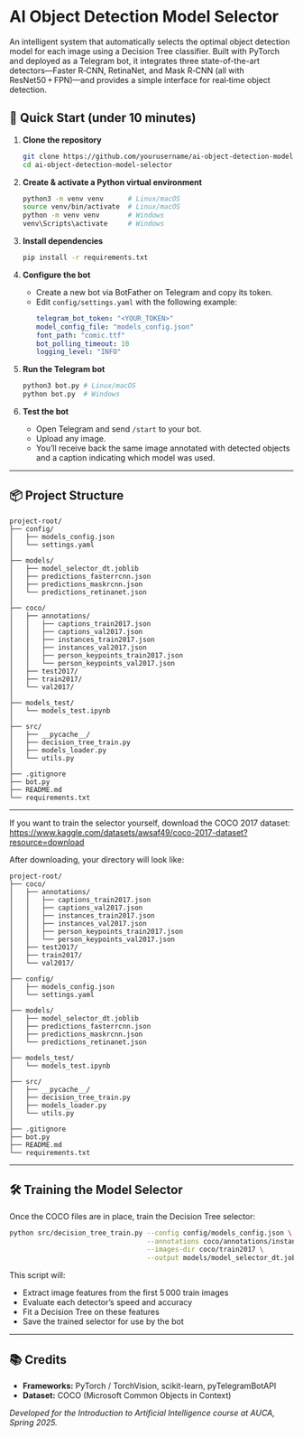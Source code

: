 # AI Object Detection Model Selector

An intelligent system that automatically selects the optimal object detection model for each image using a Decision Tree classifier. Built with PyTorch and deployed as a Telegram bot, it integrates three state-of-the-art detectors—Faster R‑CNN, RetinaNet, and Mask R‑CNN (all with ResNet50 + FPN)—and provides a simple interface for real‑time object detection.

## 🚀 Quick Start (under 10 minutes)

1. **Clone the repository**
   ```bash
   git clone https://github.com/yourusername/ai-object-detection-model-selector.git
   cd ai-object-detection-model-selector
   ```

2. **Create & activate a Python virtual environment**
   ```bash
   python3 -m venv venv      # Linux/macOS
   source venv/bin/activate  # Linux/macOS
   python -m venv venv       # Windows
   venv\Scripts\activate     # Windows
   ```

3. **Install dependencies**
   ```bash
   pip install -r requirements.txt
   ```

4. **Configure the bot**
   - Create a new bot via BotFather on Telegram and copy its token.
   - Edit `config/settings.yaml` with the following example:
     ```yaml
     telegram_bot_token: "<YOUR_TOKEN>"
     model_config_file: "models_config.json"
     font_path: "comic.ttf"
     bot_polling_timeout: 10
     logging_level: "INFO"
     ```

5. **Run the Telegram bot**
   ```bash
   python3 bot.py # Linux/macOS
   python bot.py  # Windows
   ```

6. **Test the bot**
   - Open Telegram and send `/start` to your bot.
   - Upload any image.
   - You’ll receive back the same image annotated with detected objects and a caption indicating which model was used.

---

## 📦 Project Structure

```
project-root/
├── config/
│   ├── models_config.json
│   └── settings.yaml
│
├── models/
│   ├── model_selector_dt.joblib
│   ├── predictions_fasterrcnn.json
│   ├── predictions_maskrcnn.json
│   └── predictions_retinanet.json
│
├── coco/
│   ├── annotations/
│   │   ├── captions_train2017.json
│   │   ├── captions_val2017.json
│   │   ├── instances_train2017.json
│   │   ├── instances_val2017.json
│   │   ├── person_keypoints_train2017.json
│   │   └── person_keypoints_val2017.json
│   ├── test2017/
│   ├── train2017/
│   └── val2017/
│
├── models_test/
│   └── models_test.ipynb
│
├── src/
│   ├── __pycache__/
│   ├── decision_tree_train.py
│   ├── models_loader.py
│   └── utils.py
│
├── .gitignore
├── bot.py
├── README.md
└── requirements.txt
```

---

If you want to train the selector yourself, download the COCO 2017 dataset:
https://www.kaggle.com/datasets/awsaf49/coco-2017-dataset?resource=download

After downloading, your directory will look like:

```
project-root/
├── coco/
│   ├── annotations/
│   │   ├── captions_train2017.json
│   │   ├── captions_val2017.json
│   │   ├── instances_train2017.json
│   │   ├── instances_val2017.json
│   │   ├── person_keypoints_train2017.json
│   │   └── person_keypoints_val2017.json
│   ├── test2017/
│   ├── train2017/
│   └── val2017/
│
├── config/
│   ├── models_config.json
│   └── settings.yaml
│
├── models/
│   ├── model_selector_dt.joblib
│   ├── predictions_fasterrcnn.json
│   ├── predictions_maskrcnn.json
│   └── predictions_retinanet.json
│
├── models_test/
│   └── models_test.ipynb
│
├── src/
│   ├── __pycache__/
│   ├── decision_tree_train.py
│   ├── models_loader.py
│   └── utils.py
│
├── .gitignore
├── bot.py
├── README.md
└── requirements.txt
```

---

## 🛠️ Training the Model Selector

Once the COCO files are in place, train the Decision Tree selector:
```bash
python src/decision_tree_train.py --config config/models_config.json \
                                  --annotations coco/annotations/instances_train2017.json \
                                  --images-dir coco/train2017 \
                                  --output models/model_selector_dt.joblib
```  
This script will:
- Extract image features from the first 5 000 train images
- Evaluate each detector’s speed and accuracy
- Fit a Decision Tree on these features
- Save the trained selector for use by the bot

---

## 📚 Credits

- **Frameworks:** PyTorch / TorchVision, scikit-learn, pyTelegramBotAPI
- **Dataset:** COCO (Microsoft Common Objects in Context)

*Developed for the Introduction to Artificial Intelligence course at AUCA, Spring 2025.*